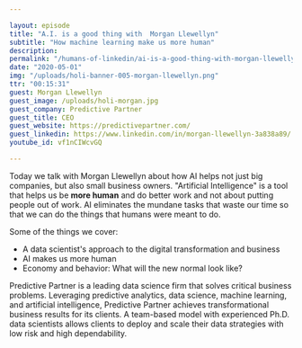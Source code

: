 ```yaml
---

layout: episode
title: "A.I. is a good thing with  Morgan Llewellyn"
subtitle: "How machine learning make us more human"
description: 
permalink: "/humans-of-linkedin/ai-is-a-good-thing-with-morgan-llewellyn/"
date: "2020-05-01"
img: "/uploads/holi-banner-005-morgan-llewellyn.png"
ttr: "00:15:31"
guest: Morgan Llewellyn
guest_image: /uploads/holi-morgan.jpg
guest_company: Predictive Partner
guest_title: CEO
guest_website: https://predictivepartner.com/
guest_linkedin: https://www.linkedin.com/in/morgan-llewellyn-3a838a89/
youtube_id: vf1nCIWcvGQ

---
```


Today we talk with Morgan Llewellyn about how AI helps not just big companies, but also small business owners. "Artificial Intelligence" is a tool that helps us be **more human** and do better work and not about putting people out of work. AI eliminates the mundane tasks that waste our time so that we can do the things that humans were meant to do.

Some of the things we cover:

- A data scientist's approach to the digital transformation and business
- AI makes us more human
- Economy and behavior: What will the new normal look like?

Predictive Partner is a leading data science firm that solves critical business problems. Leveraging predictive analytics, data science, machine learning, and artificial intelligence, Predictive Partner achieves transformational business results for its clients. A team-based model with experienced Ph.D. data scientists allows clients to deploy and scale their data strategies with low risk and high dependability.